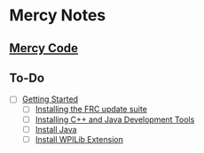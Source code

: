 # Mercy Notes

## [Mercy Code](https://drive.google.com/file/d/1ZLdZoFwYgCjGg1a2RTTgfJHXAqe7ANTI/view)

## To-Do
- [ ] [Getting Started](https://wpilib.screenstepslive.com/s/currentCS/m/getting_started/c/86641)
  - [ ] [Installing the FRC update suite](https://wpilib.screenstepslive.com/s/currentCS/m/getting_started/l/1004055-installing-the-frc-update-suite-all-languages)
  - [ ] [Installing C++ and Java Development Tools](https://wpilib.screenstepslive.com/s/currentCS/m/getting_started/l/999999-installing-c-and-java-development-tools-for-frc)
  - [ ] [Install Java](https://www.java.com/en/)
  - [ ] [Install WPILib Extension](https://wpilib.screenstepslive.com/s/currentCS/m/java/l/1027060-visual-studio-code-basics-and-the-wpilib-extension)
